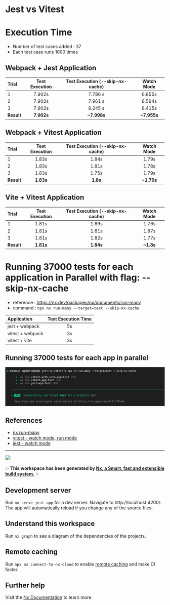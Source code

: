 # Jest vs Vitest

# Execution Time

- Number of test cases added : 37
- Each test case runs 1000 times

## Webpack + Jest Application

| Trial      | Test Execution | Test Execution (--skip-nx-cache) | Watch Mode  |
| :--------- | :------------: | :------------------------------: | :---------: |
| 1          |     7.902s     |             7.786 s              |   6.855s    |
| 2          |     7.902s     |             7.961 s              |   8.594s    |
| 3          |     7.902s     |             8.245 s              |   8.415s    |
| **Result** |   **7.902s**   |           **~7.998s**            | **~7.955s** |

## Webpack + Vitest Application

| Trial      | Test Execution | Test Execution (--skip-nx-cache) | Watch Mode |
| :--------- | :------------: | :------------------------------: | :--------: |
| 1          |     1.83s      |              1.84s               |   1.79s    |
| 2          |     1.83s      |              1.81s               |   1.78s    |
| 3          |     1.83s      |              1.75s               |   1.79s    |
| **Result** |   **1.83s**    |             **1.8s**             | **~1.79s** |

## Vite + Vitest Application

| Trial      | Test Execution | Test Execution (--skip-nx-cache) | Watch Mode |
| :--------- | :------------: | :------------------------------: | :--------: |
| 1          |     1.81s      |              1.89s               |   1.76s    |
| 2          |     1.81s      |              1.81s               |   1.87s    |
| 3          |     1.81s      |              1.82s               |   1.77s    |
| **Result** |   **1.81s**    |            **1.84s**             | **~1.8s**  |

# Running 37000 tests for each application in Parallel with flag: --skip-nx-cache

- reference : https://nx.dev/packages/nx/documents/run-many
- command : `npx nx run-many --target=test --skip-nx-cache`

| Application      | Test Execution Time |
| :--------------- | :-----------------: |
| jest + webpack   |         5s          |
| vitest + webpack |         3s          |
| vitest + vite    |         3s          |

## Running 37000 tests for each app in parallel

![run-may 37k cases](./test-results/run-parallel-37k-cases.png)

## References

- [nx run-many](https://nx.dev/packages/nx/documents/run-many)
- [vitest - watch mode, run mode](https://vitest.dev/guide/features.html#watch-mode)
- [jest - watch mode](https://jestjs.io/docs/cli)

---------------------------



<a alt="Nx logo" href="https://nx.dev" target="_blank" rel="noreferrer"><img src="https://raw.githubusercontent.com/nrwl/nx/master/images/nx-logo.png" width="45"></a>

✨ **This workspace has been generated by [Nx, a Smart, fast and extensible build system.](https://nx.dev)** ✨

## Development server

Run `nx serve jest-app` for a dev server. Navigate to http://localhost:4200/. The app will automatically reload if you change any of the source files.

## Understand this workspace

Run `nx graph` to see a diagram of the dependencies of the projects.

## Remote caching

Run `npx nx connect-to-nx-cloud` to enable [remote caching](https://nx.app) and make CI faster.

## Further help

Visit the [Nx Documentation](https://nx.dev) to learn more.
